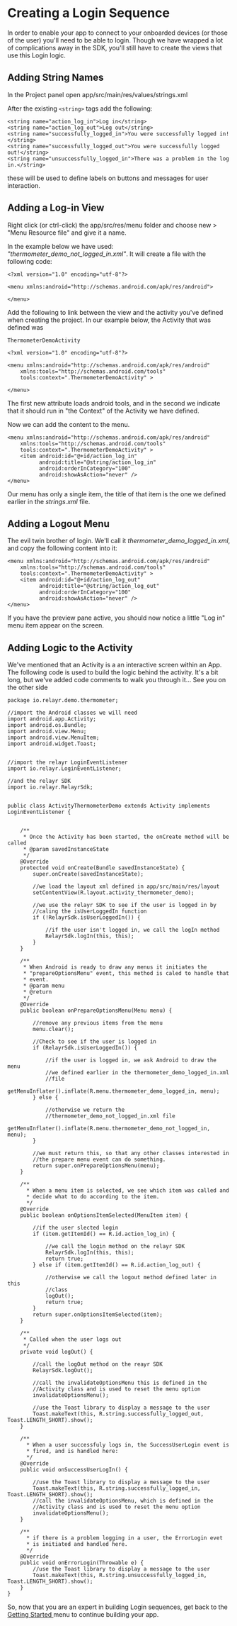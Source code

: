 # Creating a Login Sequence

In order to enable your app to connect to your onboarded devices (or those of the
user) you'll need to be able to login. 
Though we have wrapped a lot of complications away in the SDK, you'll still have to create the views that use this Login logic. 

## Adding String Names

In the Project panel open app/src/main/res/values/strings.xml

After the existing `<string>` tags add the following:

    <string name="action_log_in">Log in</string>
    <string name="action_log_out">Log out</string>
    <string name="successfully_logged_in">You were successfully logged in!</string>
    <string name="successfully_logged_out">You were successfully logged out!</string>
    <string name="unsuccessfully_logged_in">There was a problem in the log in.</string>

these will be used to define labels on buttons and messages
for user interaction. 

## Adding a Log-in View

Right click (or ctrl-click) the app/src/res/menu folder and choose new >
"Menu Resource file" and give it a name.

In the example below we have used: *"thermometer_demo_not_logged_in.xml"*.
It will create a file with the following code:


    <?xml version="1.0" encoding="utf-8"?>

    <menu xmlns:android="http://schemas.android.com/apk/res/android">

    </menu>

Add the following to link between the view and the activity you've defined when creating the project. In our example below, the Activity that was defined was 

`ThermometerDemoActivity`

    <?xml version="1.0" encoding="utf-8"?>

    <menu xmlns:android="http://schemas.android.com/apk/res/android"
        xmlns:tools="http://schemas.android.com/tools"
        tools:context=".ThermometerDemoActivity" >

    </menu>

The first new attribute loads android tools, and in the second we indicate that it should run in "the Context" of the Activity we have defined.


Now we can add the content to the menu.


    <menu xmlns:android="http://schemas.android.com/apk/res/android"
        xmlns:tools="http://schemas.android.com/tools"
        tools:context=".ThermometerDemoActivity" >
        <item android:id="@+id/action_log_in"
              android:title="@string/action_log_in"
              android:orderInCategory="100"
              android:showAsAction="never" />
    </menu>

Our menu has only a single item, the title of that item is the
one we defined earlier in the *strings.xml* file.

## Adding a Logout Menu

The evil twin brother of login. We'll call it *thermometer_demo_logged_in.xml*, and copy the following content into it:

    <menu xmlns:android="http://schemas.android.com/apk/res/android"
        xmlns:tools="http://schemas.android.com/tools"
        tools:context=".ThermometerDemoActivity" >
        <item android:id="@+id/action_log_out"
              android:title="@string/action_log_out"
              android:orderInCategory="100"
              android:showAsAction="never" />
    </menu>

If you have the preview pane active, you should now notice a little
"Log in" menu item appear on the screen.

## Adding Logic to the Activity

We've mentioned that an Activity is a an interactive screen within an App. 
The following code is used to build the logic behind the activity. It's a bit long, but we've added code comments to walk you through it... See you on the other side

    package io.relayr.demo.thermometer;

    //import the Android classes we will need
    import android.app.Activity;
    import android.os.Bundle;
    import android.view.Menu;
    import android.view.MenuItem;
    import android.widget.Toast;


    //import the relayr LoginEventListener
    import io.relayr.LoginEventListener;

    //and the relayr SDK
    import io.relayr.RelayrSdk;


    public class ActivityThermometerDemo extends Activity implements LoginEventListener {


        /**
         * Once the Activity has been started, the onCreate method will be called
         * @param savedInstanceState
         */
        @Override
        protected void onCreate(Bundle savedInstanceState) {
            super.onCreate(savedInstanceState);

            //we load the layout xml defined in app/src/main/res/layout
            setContentView(R.layout.activity_thermometer_demo);

            //we use the relayr SDK to see if the user is logged in by
            //caling the isUserLoggedIn function
            if (!RelayrSdk.isUserLoggedIn()) {

                //if the user isn't logged in, we call the logIn method
                RelayrSdk.logIn(this, this);
            }
        }

        /**
         * When Android is ready to draw any menus it initiates the
         * "prepareOptionsMenu" event, this method is caled to handle that
         * event.
         * @param menu
         * @return
         */
        @Override
        public boolean onPrepareOptionsMenu(Menu menu) {

            //remove any previous items from the menu
            menu.clear();

            //Check to see if the user is logged in
            if (RelayrSdk.isUserLoggedIn()) {

                //if the user is logged in, we ask Android to draw the menu
                //we defined earlier in the thermometer_demo_logged_in.xml
                //file
                getMenuInflater().inflate(R.menu.thermometer_demo_logged_in, menu);
            } else {

                //otherwise we return the
                //thermometer_demo_not_logged_in.xml file
                getMenuInflater().inflate(R.menu.thermometer_demo_not_logged_in, menu);
            }

            //we must return this, so that any other classes interested in
            //the prepare menu event can do something.
            return super.onPrepareOptionsMenu(menu);
        }

        /**
          * When a menu item is selected, we see which item was called and
          * decide what to do according to the item.
          */
        @Override
        public boolean onOptionsItemSelected(MenuItem item) {

            //if the user slected login
            if (item.getItemId() == R.id.action_log_in) {

                //we call the login method on the relayr SDK
                RelayrSdk.logIn(this, this);
                return true;
            } else if (item.getItemId() == R.id.action_log_out) {

                //otherwise we call the logout method defined later in this
                //class
                logOut();
                return true;
            }
            return super.onOptionsItemSelected(item);
        }

        /**
         * Called when the user logs out
         */
        private void logOut() {

            //call the logOut method on the reayr SDK
            RelayrSdk.logOut();

            //call the invalidateOptionsMenu this is defined in the
            //Activity class and is used to reset the menu option
            invalidateOptionsMenu();

            //use the Toast library to display a message to the user
            Toast.makeText(this, R.string.successfully_logged_out, Toast.LENGTH_SHORT).show();
        }

        /**
          * When a user successfuly logs in, the SuccessUserLogin event is
          * fired, and is handled here:
          */
        @Override
        public void onSuccessUserLogIn() {

            //use the Toast library to display a message to the user
            Toast.makeText(this, R.string.successfully_logged_in, Toast.LENGTH_SHORT).show();
            //call the invalidateOptionsMenu, which is defined in the
            //Activity class and is used to reset the menu option
            invalidateOptionsMenu();
        }

        /**
          * if there is a problem logging in a user, the ErrorLogin evet
          * is initiated and handled here.
          */
        @Override
        public void onErrorLogin(Throwable e) {
            //use the Toast library to display a message to the user
            Toast.makeText(this, R.string.unsuccessfully_logged_in, Toast.LENGTH_SHORT).show();
        }
    }


So, now that you are an expert in building Login sequences, get back to the <a href="https://developer.relayr.io/documents/Android/GettingStarted"> Getting Started </a> menu to continue building your app.